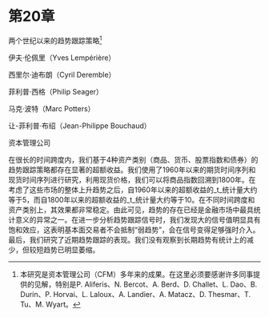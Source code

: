 # 第20章  
两个世纪以来的趋势跟踪策略[^1]

伊夫·伦佩里（Yves Lempérière）

西里尔·迪布朗（Cyril Deremble）

菲利普·西格（Philip Seager）

马克·波特（Marc Potters）

让-菲利普·布绍（Jean-Philippe Bouchaud）

资本管理公司

在很长的时间跨度内，我们基于4种资产类别（商品、货币、股票指数和债券）的趋势跟踪策略都存在显著的超额收益。我们使用了1960年以来的期货时间序列和现货时间序列进行研究，利用现货价格，我们可以将商品指数回溯到1800年。在考虑了这些市场的整体上升趋势之后，自1960年以来的超额收益的_t_统计量大约等于5，而自1800年以来的超额收益的_t_统计量大约等于10。在不同时间跨度和资产类别上，其效果都非常稳定。由此可见，趋势的存在已经是金融市场中最具统计意义的异常之一。在进一步分析趋势跟踪信号时，我们发现大的信号值明显具有饱和效应，这表明基本面交易者不会抵制“弱趋势”，会在信号变得足够强时介入。最后，我们研究了近期趋势跟踪的表现。我们没有观察到长期趋势有统计上的减少，但较短趋势已明显萎缩。

[^1]:  本研究是资本管理公司（CFM）多年来的成果。在这里必须要感谢许多同事提供的见解，特别是P. Aliferis、N. Bercot、A. Berd、D. Challet、L. Dao、B. Durin、P. Horvai、L. Laloux、A. Landier、A. Matacz、D. Thesmar、T. Tu、M. Wyart。